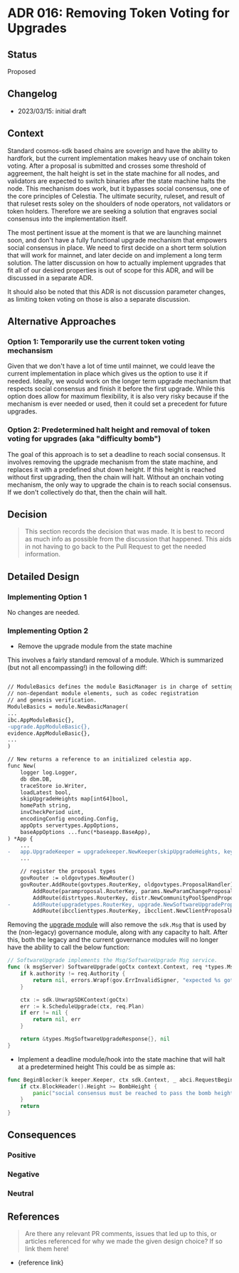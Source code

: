 # ADR 016: Removing Token Voting for Upgrades

## Status

Proposed

## Changelog

- 2023/03/15: initial draft

## Context

Standard cosmos-sdk based chains are soverign and have the ability to hardfork, but the current implementation makes heavy use of onchain token voting. After a proposal is submitted and crosses some threshold of aggreement, the halt height is set in the state machine for all nodes, and validators are expected to switch binaries after the state machine halts the node. This mechanism does work, but it bypasses social consensus, one of the core principles of Celestia. The ultimate security, ruleset, and result of that ruleset rests soley on the shoulders of node operators, not validators or token holders. Therefore we are seeking a solution that engraves social consensus into the implementation itself.

The most pertinent issue at the moment is that we are launching mainnet soon, and don't have a fully functional upgrade mechanism that empowers social consensus in place. We need to first decide on a short term solution that will work for mainnet, and later decide on and implement a long term solution. The latter discussion on how to actually implement upgrades that fit all of our desired properties is out of scope for this ADR, and will be discussed in a separate ADR.

It should also be noted that this ADR is not discussion parameter changes, as limiting token voting on those is also a separate discussion.

## Alternative Approaches

### Option 1: Temporarily use the current token voting mechansism

Given that we don't have a lot of time until mainnet, we could leave the current implementation in place which gives us the option to use it if needed. Ideally, we would work on the longer term upgrade mechanism that respects social consensus and finish it before the first upgrade. While this option does allow for maximum flexibility, it is also very risky because if the mechanism is ever needed or used, then it could set a precedent for future upgrades.

### Option 2: Predetermined halt height and removal of token voting for upgrades (aka "difficulty bomb")

The goal of this approach is to set a deadline to reach social consensus. It involves removing the upgrade mechanism from the state machine, and replaces it with a predefined shut down height. If this height is reached without first upgrading, then the chain will halt. Without an onchain voting mechanism, the only way to upgrade the chain is to reach social consensus. If we don't collectively do that, then the chain will halt.

## Decision

> This section records the decision that was made.
> It is best to record as much info as possible from the discussion that happened. This aids in not having to go back to the Pull Request to get the needed information.

## Detailed Design

### Implementing Option 1

No changes are needed.

### Implementing Option 2

- Remove the upgrade module from the state machine

This involves a fairly standard removal of a module. Which is summarized (but not all encompassing!) in the following diff:

```diff

// ModuleBasics defines the module BasicManager is in charge of setting up basic,
// non-dependant module elements, such as codec registration
// and genesis verification.
ModuleBasics = module.NewBasicManager(
...
ibc.AppModuleBasic{},
-upgrade.AppModuleBasic{},
evidence.AppModuleBasic{},
...
)

// New returns a reference to an initialized celestia app.
func New(
	logger log.Logger,
	db dbm.DB,
	traceStore io.Writer,
	loadLatest bool,
	skipUpgradeHeights map[int64]bool,
	homePath string,
	invCheckPeriod uint,
	encodingConfig encoding.Config,
	appOpts servertypes.AppOptions,
	baseAppOptions ...func(*baseapp.BaseApp),
) *App {
    ...
-	app.UpgradeKeeper = upgradekeeper.NewKeeper(skipUpgradeHeights, keys[upgradetypes.StoreKey], appCodec, homePath, app.BaseApp, authtypes.NewModuleAddress(govtypes.ModuleName).String())
    ...

	// register the proposal types
	govRouter := oldgovtypes.NewRouter()
	govRouter.AddRoute(govtypes.RouterKey, oldgovtypes.ProposalHandler).
		AddRoute(paramproposal.RouterKey, params.NewParamChangeProposalHandler(app.ParamsKeeper)).
		AddRoute(distrtypes.RouterKey, distr.NewCommunityPoolSpendProposalHandler(app.DistrKeeper)).
-		AddRoute(upgradetypes.RouterKey, upgrade.NewSoftwareUpgradeProposalHandler(app.UpgradeKeeper)).
		AddRoute(ibcclienttypes.RouterKey, ibcclient.NewClientProposalHandler(app.IBCKeeper.ClientKeeper))
```

Removing the [upgrade module](https://github.com/celestiaorg/cosmos-sdk/tree/v1.8.0-sdk-v0.46.7/x/upgrade) will also remove the `sdk.Msg` that is used by the (non-legacy) governance module, along with any capacity to halt. After this, both the legacy and the current governance modules will no longer have the ability to call the below function:

```go
// SoftwareUpgrade implements the Msg/SoftwareUpgrade Msg service.
func (k msgServer) SoftwareUpgrade(goCtx context.Context, req *types.MsgSoftwareUpgrade) (*types.MsgSoftwareUpgradeResponse, error) {
	if k.authority != req.Authority {
		return nil, errors.Wrapf(gov.ErrInvalidSigner, "expected %s got %s", k.authority, req.Authority)
	}

	ctx := sdk.UnwrapSDKContext(goCtx)
	err := k.ScheduleUpgrade(ctx, req.Plan)
	if err != nil {
		return nil, err
	}

	return &types.MsgSoftwareUpgradeResponse{}, nil
}
```

- Implement a deadline module/hook into the state machine that will halt at a predetermined height
This could be as simple as:

```go
func BeginBlocker(k keeper.Keeper, ctx sdk.Context, _ abci.RequestBeginBlock) {
	if ctx.BlockHeader().Height >= BombHeight {
		panic("social consensus must be reached to pass the bomb height")
	}
    return 
}
```

## Consequences

### Positive

### Negative

### Neutral

## References

> Are there any relevant PR comments, issues that led up to this, or articles referenced for why we made the given design choice? If so link them here!

- {reference link}

